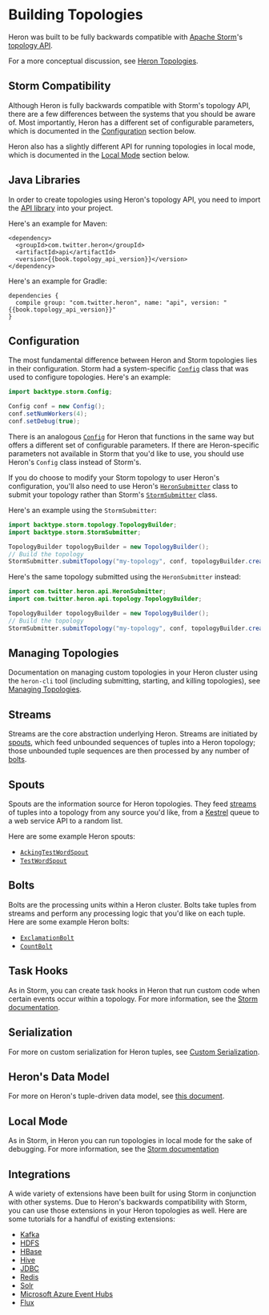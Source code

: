 # Building Topologies

Heron was built to be fully backwards compatible with [Apache
Storm](http://storm.apache.org)'s [topology
API](http://storm.apache.org/tutorial.html).

For a more conceptual discussion, see [Heron
Topologies](../concepts/topologies.html).

## Storm Compatibility

Although Heron is fully backwards compatible with Storm's topology API, there
are a few differences between the systems that you should be aware of. Most
importantly, Heron has a different set of configurable parameters, which is
documented in the [Configuration](#configuration) section below.

Heron also has a slightly different API for running topologies in local mode,
which is documented in the [Local Mode](#local-mode) section below.

## Java Libraries

In order to create topologies using Heron's topology API, you need to import the
[API library](../api/topology/index.html) into your project.

Here's an example for Maven:

<pre><code class="lang-xml">&lt;dependency&gt;
  &lt;groupId>com.twitter.heron&lt;/groupId&gt;
  &lt;artifactId>api&lt;/artifactId&gt;
  &lt;version&gt;{{book.topology_api_version}}&lt;/version&gt;
&lt;/dependency&gt;</code></pre>

Here's an example for Gradle:

<pre><code class="lang-groovy">dependencies {
  compile group: "com.twitter.heron", name: "api", version: "{{book.topology_api_version}}"
}</code></pre>

## Configuration

The most fundamental difference between Heron and Storm topologies lies in their
configuration. Storm had a system-specific
[`Config`](http://storm.apache.org/apidocs/backtype/storm/Config) class that was
used to configure topologies. Here's an example:

```java
import backtype.storm.Config;

Config conf = new Config();
conf.setNumWorkers(4);
conf.setDebug(true);
```

There is an analogous
[`Config`](../api/topology/com/twitter/heron/api/Config.html) for Heron that
functions in the same way but offers a different set of configurable parameters.
If there are Heron-specific parameters not available in Storm that you'd like to
use, you should use Heron's `Config` class instead of Storm's.

If you do choose to modify your Storm topology to user Heron's configuration,
you'll also need to use Heron's
[`HeronSubmitter`](../api/topology/com/twitter/heron/api/HeronSubmitter.html)
class to submit your topology rather than Storm's
[`StormSubmitter`](http://storm.apache.org/apidocs/backtype/storm/StormSubmitter)
class.

Here's an example using the `StormSubmitter`:

```java
import backtype.storm.topology.TopologyBuilder;
import backtype.storm.StormSubmitter;

TopologyBuilder topologyBuilder = new TopologyBuilder();
// Build the topology
StormSubmitter.submitTopology("my-topology", conf, topologyBuilder.createTopology();
```

Here's the same topology submitted using the `HeronSubmitter` instead:

```java
import com.twitter.heron.api.HeronSubmitter;
import com.twitter.heron.api.topology.TopologyBuilder;

TopologyBuilder topologyBuilder = new TopologyBuilder();
// Build the topology
StormSubmitter.submitTopology("my-topology", conf, topologyBuilder.createTopology());
```

## Managing Topologies

Documentation on managing custom topologies in your Heron cluster using the
`heron-cli` tool (including submitting, starting, and killing topologies), see
[Managing Topologies](../operators/heron-cli.html).

## Streams

Streams are the core abstraction underlying Heron. Streams are initiated by
[spouts](#spouts), which feed unbounded sequences of tuples into a Heron
topology; those unbounded tuple sequences are then processed by any number of
[bolts](#bolts).

## Spouts

Spouts are the information source for Heron topologies. They feed
[streams](#streams) of tuples into a topology from any source you'd like, from a
[Kestrel](https://twitter.github.io/kestrel/) queue to a web service API to a
random list.

Here are some example Heron spouts:

* [`AckingTestWordSpout`]({{book.root_url}}/heron/examples/src/java/com/twitter/heron/examples/AckingTopology.java#L25)
* [`TestWordSpout`]({{book.root_url}}/heron/examples/src/java/com/twitter/heron/examples/TestWordSpout.java)

## Bolts

Bolts are the processing units within a Heron cluster. Bolts take tuples
from streams and perform any processing logic that you'd like on each
tuple. Here are some example Heron bolts:

* [`ExclamationBolt`]({{book.root_url}}/heron/examples/src/java/com/twitter/heron/examples/AckingTopology.java#L61)
* [`CountBolt`]({{book.root_url}}/heron/examples/src/java/com/twitter/heron/examples/TaskHookTopology.java#L179)

## Task Hooks

As in Storm, you can create task hooks in Heron that run custom code when
certain events occur within a topology. For more information, see the [Storm
documentation](http://storm.apache.org/documentation/Hooks.html).

## Serialization

For more on custom serialization for Heron tuples, see [Custom
Serialization](serialization.html).

## Heron's Data Model

For more on Heron's tuple-driven data model, see [this
document](data-model.html).

## Local Mode

As in Storm, in Heron you can run topologies in local mode for the sake of
debugging. For more information, see the [Storm
documentation](http://storm.apache.org/tutorial#running-exclamationtopology-in-local-mode)

## Integrations

A wide variety of extensions have been built for using Storm in
conjunction with other systems. Due to Heron's backwards compatibility
with Storm, you can use those extensions in your Heron topologies as
well. Here are some tutorials for a handful of existing extensions:

* [Kafka](http://storm.apache.org/documentation/storm-kafka.html)
* [HDFS](http://storm.apache.org/documentation/storm-hdfs.html)
* [HBase](http://storm.apache.org/documentation/storm-hbase.html)
* [Hive](http://storm.apache.org/documentation/storm-hive.html)
* [JDBC](http://storm.apache.org/documentation/storm-jdbc.html)
* [Redis](http://storm.apache.org/documentation/storm-redis.html)
* [Solr](http://storm.apache.org/documentation/storm-solr.html)
* [Microsoft Azure Event
  Hubs](http://storm.apache.org/documentation/storm-eventhubs.html)
* [Flux](http://storm.apache.org/documentation/flux.html)

